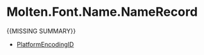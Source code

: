 ﻿  
# Molten.Font.Name.NameRecord
{{MISSING SUMMARY}}
  
*  [PlatformEncodingID](docs/Molten.Font/Molten/Font/Name/NameRecord/PlatformEncodingID.md)